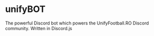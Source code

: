 # unifyBOT
The powerful Discord bot which powers the UnifyFootball.RO  Discord community. Written in Discord.js
